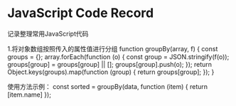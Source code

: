 # JavaScript Code Record
记录整理常用JavaScript代码

1.将对象数组按照传入的属性值进行分组
function groupBy(array, f) {
    const groups = {};
    array.forEach(function (o) {
        const group = JSON.stringify(f(o));
        groups[group] = groups[group] || [];
        groups[group].push(o);
    });
    return Object.keys(groups).map(function (group) {
        return groups[group];
    });
}

使用方法示例：
const sorted = groupBy(data, function (item) {
    return [item.name]
});
